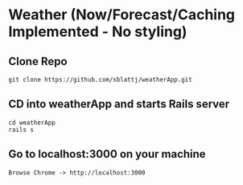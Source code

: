 # Weather (Now/Forecast/Caching Implemented - No styling)

## Clone Repo

```
git clone https://github.com/sblattj/weatherApp.git
```

## CD into weatherApp and starts Rails server

```
cd weatherApp
rails s
```

## Go to localhost:3000 on your machine
```
Browse Chrome -> http://localhost:3000
```

